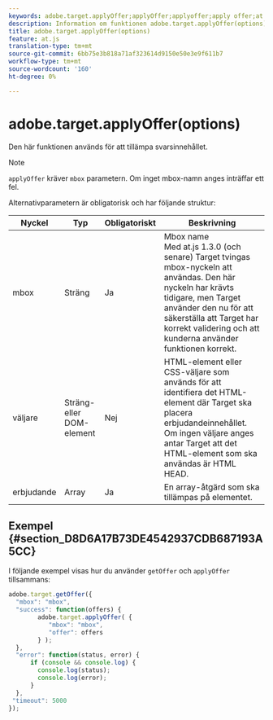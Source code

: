 ```yaml
---
keywords: adobe.target.applyOffer;applyOffer;applyoffer;apply offer;at.js;functions;function
description: Information om funktionen adobe.target.applyOffer(options) för JavaScript-biblioteket i Adobe Target at.js.
title: adobe.target.applyOffer(options)
feature: at.js
translation-type: tm+mt
source-git-commit: 6bb75e3b818a71af323614d9150e50e3e9f611b7
workflow-type: tm+mt
source-wordcount: '160'
ht-degree: 0%

---
```



# adobe.target.applyOffer(options)

Den här funktionen används för att tillämpa svarsinnehållet.

>[!NOTE]
>
>`applyOffer` kräver  `mbox` parametern. Om inget mbox-namn anges inträffar ett fel.

Alternativparametern är obligatorisk och har följande struktur:

| Nyckel | Typ | Obligatoriskt | Beskrivning |
|--- |--- |--- |--- |
| mbox | Sträng | Ja | Mbox name<br>Med at.js 1.3.0 (och senare) Target tvingas mbox-nyckeln att användas. Den här nyckeln har krävts tidigare, men Target använder den nu för att säkerställa att Target har korrekt validering och att kunderna använder funktionen korrekt. |
| väljare | Sträng- eller DOM-element | Nej | HTML-element eller CSS-väljare som används för att identifiera det HTML-element där Target ska placera erbjudandeinnehållet. Om ingen väljare anges antar Target att det HTML-element som ska användas är HTML HEAD. |
| erbjudande | Array | Ja | En array-åtgärd som ska tillämpas på elementet. |

## Exempel {#section_D8D6A17B73DE4542937CDB687193A5CC}

I följande exempel visas hur du använder `getOffer` och `applyOffer` tillsammans:

```javascript
adobe.target.getOffer({   
  "mbox": "mbox",   
  "success": function(offers) {           
        adobe.target.applyOffer( {  
           "mbox": "mbox", 
           "offer": offers  
        } ); 
  },   
  "error": function(status, error) {           
      if (console && console.log) { 
        console.log(status); 
        console.log(error); 
      } 
  }, 
 "timeout": 5000 
}); 
```
